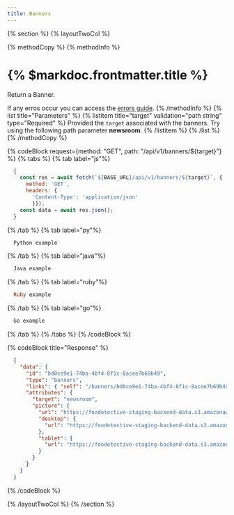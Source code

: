 ```yaml
---
title: Banners
---
```

{% section %}
{% layoutTwoCol %}

{% methodCopy %}
{% methodInfo %}
  # {% $markdoc.frontmatter.title %}
  Return a Banner.

  If any erros occur you can access the [errors guide](/errors).
{% /methodInfo %}
{% list title="Parameters" %}
  {% listitem title="target" validation="path string" type="Required" %}
  Provided the `target` associated with the banners. Try using the following path parameter **newsroom**.
  {% /listitem %}
{% /list %}
{% /methodCopy %}

{% codeBlock request={method: "GET", path: "/api/v1/banners/${target}"} %}
 {% tabs %}
  {% tab label="js"%} 
  ```js
    {
      const res = await fetch(`${BASE_URL}/api/v1/banners/${target}`, {
        method: 'GET',
        headers: {
          'Content-Type': 'application/json'
          }});
      const data = await res.json();
    }
  ```
  {% /tab %}
  {% tab label="py"%}
  ```py
    Python example
  ```
  {% /tab %}
  {% tab label="java"%}
  ```java
    Java example
  ```
  {% /tab %}
  {% tab label="ruby"%}
  ```ruby
    Ruby example
  ```
  {% /tab %}
  {% tab label="go"%}
  ```go
    Go example
  ```
  {% /tab %}
{% /tabs %}
{% /codeBlock %}

{% codeBlock title="Response" %}
  ```json
    {
      "data": {
        "id": "bd0ce9e1-74ba-4bf4-8f1c-8acee7b69b49",
        "type": "banners",
        "links": { "self": "/banners/bd0ce9e1-74ba-4bf4-8f1c-8acee7b69b49" },
        "attributes": {
          "target": "newsroom",
          "picture": {
            "url": "https://foodetective-staging-backend-data.s3.amazonaws.com/uploads/banner/picture/bd0ce9e1-74ba-4bf4-8f1c-8acee7b69b49/      59a3926a-4b6c-4a5a-b046-5dae06327465.jpeg",
            "desktop": {
              "url": "https://foodetective-staging-backend-data.s3.amazonaws.com/uploads/banner/picture/bd0ce9e1-74ba-4bf4-8f1c-8acee7b69b49/      desktop_59a3926a-4b6c-4a5a-b046-5dae06327465.jpeg"
            },
            "tablet": {
              "url": "https://foodetective-staging-backend-data.s3.amazonaws.com/uploads/banner/picture/bd0ce9e1-74ba-4bf4-8f1c-8acee7b69b49/      tablet_59a3926a-4b6c-4a5a-b046-5dae06327465.jpeg"
            }
          }
        }
      }
    }
  ```
{% /codeBlock %}

{% /layoutTwoCol %}
{% /section %}